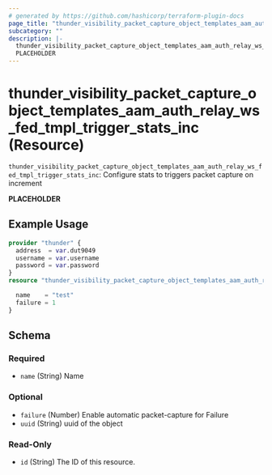 ```yaml
---
# generated by https://github.com/hashicorp/terraform-plugin-docs
page_title: "thunder_visibility_packet_capture_object_templates_aam_auth_relay_ws_fed_tmpl_trigger_stats_inc Resource - terraform-provider-thunder"
subcategory: ""
description: |-
  thunder_visibility_packet_capture_object_templates_aam_auth_relay_ws_fed_tmpl_trigger_stats_inc: Configure stats to triggers packet capture on increment
  PLACEHOLDER
---
```


# thunder_visibility_packet_capture_object_templates_aam_auth_relay_ws_fed_tmpl_trigger_stats_inc (Resource)

`thunder_visibility_packet_capture_object_templates_aam_auth_relay_ws_fed_tmpl_trigger_stats_inc`: Configure stats to triggers packet capture on increment

__PLACEHOLDER__

## Example Usage

```terraform
provider "thunder" {
  address  = var.dut9049
  username = var.username
  password = var.password
}
resource "thunder_visibility_packet_capture_object_templates_aam_auth_relay_ws_fed_tmpl_trigger_stats_inc" "thunder_visibility_packet_capture_object_templates_aam_auth_relay_ws_fed_tmpl_trigger_stats_inc" {

  name    = "test"
  failure = 1
}
```

<!-- schema generated by tfplugindocs -->
## Schema

### Required

- `name` (String) Name

### Optional

- `failure` (Number) Enable automatic packet-capture for Failure
- `uuid` (String) uuid of the object

### Read-Only

- `id` (String) The ID of this resource.


